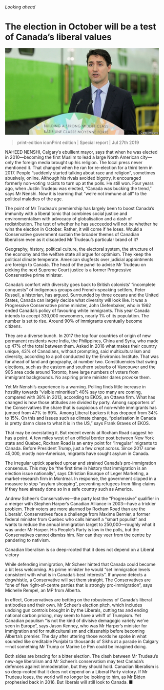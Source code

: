 ###### Looking ahead

# The election in October will be a test of Canada’s liberal values 

![image](images/20190727_SRP532_0.jpg) 

> print-edition iconPrint edition | Special report | Jul 27th 2019 

NAHEED NENSHI, Calgary’s ebullient mayor, says that when he was elected in 2010—becoming the first Muslim to lead a large North American city—only the foreign media brought up his religion. The local press never mentioned it. That changed when he ran for re-election for a third term in 2017. People “suddenly started talking about race and religion”, sometimes abusively, online. Although his rivals avoided bigotry, it encouraged formerly non-voting racists to turn up at the polls. He still won. Four years ago, when Justin Trudeau was elected, “Canada was bucking the trend,” says Mr Nenshi. Now it is learning that “we’re not immune at all” to the political maladies of the age. 

The point of Mr Trudeau’s premiership has largely been to boost Canada’s immunity with a liberal tonic that combines social justice and environmentalism with advocacy of globalisation and a dash of redistribution. The test of whether he has succeeded will not be whether he wins the election in October. Rather, it will come if he loses. Would a Conservative government sustain the broader themes of Canadian liberalism even as it discarded Mr Trudeau’s particular brand of it? 

Geography, history, political culture, the electoral system, the structure of the economy and the welfare state all argue for optimism. They keep the political climate temperate. American slugfests over judicial appointments are foreign to Canada. The head of the panel to advise Mr Trudeau on picking the next Supreme Court justice is a former Progressive Conservative prime minister. 

Canada’s comfort with diversity goes back to British colonists’ “incomplete conquests” of indigenous groups and French-speaking settlers, Peter Russell, a historian, has argued. Surrounded by three oceans and the United States, Canada can largely decide what diversity will look like. It was a Progressive Conservative prime minister, John Diefenbaker, who in 1962 ended Canada’s policy of favouring white immigrants. This year Canada intends to accept 330,000 newcomers, nearly 1% of its population. The number is set to rise. Around 90% of immigrants eventually become citizens. 

They are a diverse bunch. In 2017 the top four countries of origin of new permanent residents were India, the Philippines, China and Syria, who made up 47% of the total between them. Asked in 2016 what makes their country unique, 43% of Canadians, without prompting, said multiculturalism and diversity, according to a poll conducted by the Environics Institute. That was far ahead of land and geography, at number two. Constituencies that swing elections, such as the eastern and southern suburbs of Vancouver and the 905 area code around Toronto, have large numbers of voters from immigrant backgrounds. No aspiring prime minister dares provoke them. 

Yet Mr Nenshi’s experience is a warning. Polling finds little increase in hostility towards “visible minorities”: 40% say too many are coming, compared with 38% in 2013, according to EKOS, an Ottawa firm. What has changed is how those attitudes are divided by party. Among supporters of the Conservatives the share that is suspicious of non-white immigrants has jumped from 47% to 69%. Among Liberal backers it has dropped from 34% to 15%. On this and issues such as climate change, “polarisation in Canada is pretty damn close to what it is in the US,” says Frank Graves of EKOS. 

That may be overstating it. But recent events at Roxham Road suggest he has a point. A few miles west of an official border post between New York state and Quebec, Roxham Road is an entry point for “irregular” migrants to Canada. Before President Trump, just a few crept across. Since 2017 some 45,000, mostly non-American, migrants have sought asylum in Canada. 

The irregular uptick sparked uproar and strained Canada’s pro-immigration consensus. This may be “the first time in history that immigration is an election issue nationally”, says Christian Bourque of Leger Marketing, a market-research firm in Montreal. In response, the government slipped in a measure to stop “asylum shopping”, preventing refugees from filing claims if they have already done so in a safe country such as America. 

Andrew Scheer’s Conservatives—the party lost the “Progressive” qualifier in a merger with Stephen Harper’s Canadian Alliance in 2003—have a trickier problem. Their voters are more alarmed by Roxham Road than are the Liberals’. Conservatives face a challenge from Maxime Bernier, a former federal minister from Quebec who calls himself a “smart populist” and wants to reduce the annual immigration target to 250,000—roughly what it was under Mr Harper. His People’s Party is low in the polls, but the Conservatives cannot dismiss him. Nor can they veer from the centre by pandering to nativism. 

Canadian liberalism is so deep-rooted that it does not depend on a Liberal victory 

While defending immigration, Mr Scheer hinted that Canada could become a bit less welcoming. As prime minister he would “set immigration levels consistent with what is in Canada’s best interests”. If anyone detects a dogwhistle, a Conservative will set them straight. The Conservatives are “one of few right-of-centre parties that is strongly pro-immigration”, says Michelle Rempel, an MP from Alberta. 

In effect, Conservatives are betting on the robustness of Canada’s liberal antibodies and their own. Mr Scheer’s election pitch, which includes undoing gun controls brought in by the Liberals, cutting tax and ending national carbon pricing, may seem to have a whiff of Trumpism. Yet Canadian populism “is not the kind of divisive demagogic variety we’ve seen in Europe”, says Jason Kenney, who was Mr Harper’s minister for immigration and for multiculturalism and citizenship before becoming Alberta’s premier. The day after uttering those words he spoke in what sounded like creditable Punjabi to thousands of Sikhs at a parade in Calgary—not something Mr Trump or Marine Le Pen could be imagined doing. 

Both sides are bracing for a bitter election. The clash between Mr Trudeau’s new-age liberalism and Mr Scheer’s conservatism may test Canada’s defences against immoderation, but they should hold. Canadian liberalism is so deep-rooted that it does not depend on a Liberal Party victory. If Mr Trudeau loses, the world will no longer be looking to him, as Mr Biden prophesied back in 2016. But liberals will still look to Canada. ■ 


